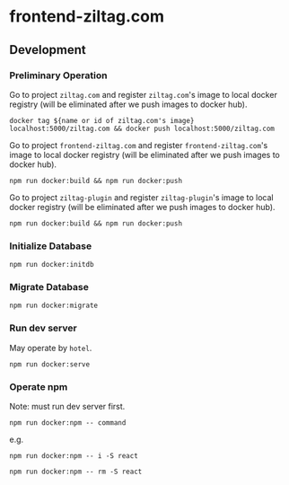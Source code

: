 # frontend-ziltag.com

## Development
### Preliminary Operation
Go to project `ziltag.com` and register `ziltag.com`'s image to local docker registry (will be eliminated after we push images to docker hub).

`docker tag ${name or id of ziltag.com's image} localhost:5000/ziltag.com && docker push localhost:5000/ziltag.com`

Go to project `frontend-ziltag.com` and register `frontend-ziltag.com`'s image to local docker registry (will be eliminated after we push images to docker hub).

`npm run docker:build && npm run docker:push`

Go to project `ziltag-plugin` and register `ziltag-plugin`'s image to local docker registry (will be eliminated after we push images to docker hub).

`npm run docker:build && npm run docker:push`

### Initialize Database
`npm run docker:initdb`

### Migrate Database
`npm run docker:migrate`

### Run dev server
May operate by `hotel`.

`npm run docker:serve`

### Operate npm
Note: must run dev server first.

`npm run docker:npm -- command`

e.g.

`npm run docker:npm -- i -S react`

`npm run docker:npm -- rm -S react`
